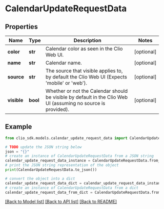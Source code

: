 # CalendarUpdateRequestData


## Properties

Name | Type | Description | Notes
------------ | ------------- | ------------- | -------------
**color** | **str** | Calendar color as seen in the Clio Web UI. | [optional] 
**name** | **str** | Calendar name. | [optional] 
**source** | **str** | The source that visible applies to, by default the Clio Web UI (Expects &#39;mobile&#39; or &#39;web&#39;). | [optional] 
**visible** | **bool** | Whether or not the Calendar should be visible by default in the Clio Web UI (assuming no source is provided). | [optional] 

## Example

```python
from clio_sdk.models.calendar_update_request_data import CalendarUpdateRequestData

# TODO update the JSON string below
json = "{}"
# create an instance of CalendarUpdateRequestData from a JSON string
calendar_update_request_data_instance = CalendarUpdateRequestData.from_json(json)
# print the JSON string representation of the object
print(CalendarUpdateRequestData.to_json())

# convert the object into a dict
calendar_update_request_data_dict = calendar_update_request_data_instance.to_dict()
# create an instance of CalendarUpdateRequestData from a dict
calendar_update_request_data_from_dict = CalendarUpdateRequestData.from_dict(calendar_update_request_data_dict)
```
[[Back to Model list]](../README.md#documentation-for-models) [[Back to API list]](../README.md#documentation-for-api-endpoints) [[Back to README]](../README.md)


